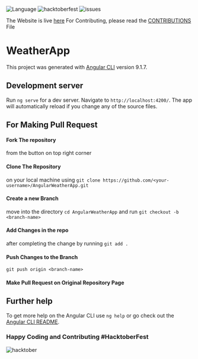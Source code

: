 ![Language](https://img.shields.io/badge/Language-Angular-red?style=flat-square) ![hacktoberfest](http://img.shields.io/badge/HacktoberFest-Accepted-brightgreen?style=flat-square) ![issues](https://img.shields.io/github/issues/thatfreakcoder/AngularWeatherApp?style=flat-square)

The Website is live [here](https://thatfreakcoder.github.io/AngularWeatherApp)
For Contributing, please read the [CONTRIBUTIONS](https://github.com/thatfreakcoder/AngularWeatherApp/blob/master/CONTRIBUTIONS.md) File

# WeatherApp
This project was generated with [Angular CLI](https://github.com/angular/angular-cli) version 9.1.7.

## Development server

Run `ng serve` for a dev server. Navigate to `http://localhost:4200/`. The app will automatically reload if you change any of the source files.

## For Making Pull Request
#### Fork The repository
from the button on top right corner
#### Clone The Repository
on your local machine using `git clone https://github.com/<your-username>/AngularWeatherApp.git`
#### Create a new Branch
move into the directory
`cd AngularWeatherApp`
and run
`git checkout -b <branch-name>`
#### Add Changes in the repo
after completing the change by running `git add .`
#### Push Changes to the Branch
`git push origin <branch-name>`
#### Make Pull Request on Original Repository Page

## Further help

To get more help on the Angular CLI use `ng help` or go check out the [Angular CLI README](https://github.com/angular/angular-cli/blob/master/README.md).

### Happy Coding and Contributing #HacktoberFest
![hacktober](https://camo.githubusercontent.com/10d235a0a43e6e6bb12f2c7941e7cbfdb22e667e/68747470733a2f2f6d69726f2e6d656469756d2e636f6d2f6d61782f3635302f312a6157717756765549724446647645546d684b50527a772e706e67)
